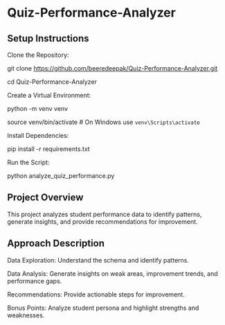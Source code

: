 # Quiz-Performance-Analyzer

## Setup Instructions
Clone the Repository:

git clone https://github.com/beeredeepak/Quiz-Performance-Analyzer.git

cd Quiz-Performance-Analyzer

Create a Virtual Environment:

python -m venv venv

source venv/bin/activate  # On Windows use `venv\Scripts\activate`

Install Dependencies:

pip install -r requirements.txt

Run the Script:

python analyze_quiz_performance.py

## Project Overview
This project analyzes student performance data to identify patterns, generate insights, and provide recommendations for improvement.

## Approach Description
Data Exploration: Understand the schema and identify patterns.  

Data Analysis: Generate insights on weak areas, improvement trends, and performance gaps.

Recommendations: Provide actionable steps for improvement.  

Bonus Points: Analyze student persona and highlight strengths and weaknesses.
